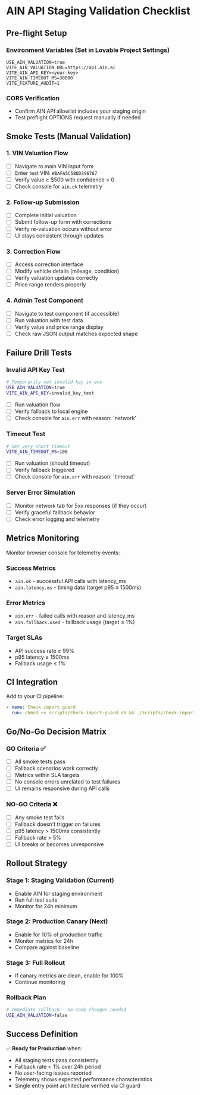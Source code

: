 # AIN API Staging Validation Checklist

## Pre-flight Setup

### Environment Variables (Set in Lovable Project Settings)
```
USE_AIN_VALUATION=true
VITE_AIN_VALUATION_URL=https://api.ain.ai
VITE_AIN_API_KEY=<your-key>
VITE_AIN_TIMEOUT_MS=30000
VITE_FEATURE_AUDIT=1
```

### CORS Verification
- Confirm AIN API allowlist includes your staging origin
- Test preflight OPTIONS request manually if needed

## Smoke Tests (Manual Validation)

### 1. VIN Valuation Flow
- [ ] Navigate to main VIN input form
- [ ] Enter test VIN: `WBAFA5C58DD396767`
- [ ] Verify value ≥ $500 with confidence > 0
- [ ] Check console for `ain.ok` telemetry

### 2. Follow-up Submission  
- [ ] Complete initial valuation
- [ ] Submit follow-up form with corrections
- [ ] Verify re-valuation occurs without error
- [ ] UI stays consistent through updates

### 3. Correction Flow
- [ ] Access correction interface
- [ ] Modify vehicle details (mileage, condition)
- [ ] Verify valuation updates correctly
- [ ] Price range renders properly

### 4. Admin Test Component
- [ ] Navigate to test component (if accessible)
- [ ] Run valuation with test data
- [ ] Verify value and price range display
- [ ] Check raw JSON output matches expected shape

## Failure Drill Tests

### Invalid API Key Test
```bash
# Temporarily set invalid key in env
USE_AIN_VALUATION=true
VITE_AIN_API_KEY=invalid_key_test
```
- [ ] Run valuation flow
- [ ] Verify fallback to local engine
- [ ] Check console for `ain.err` with reason: 'network'

### Timeout Test  
```bash
# Set very short timeout
VITE_AIN_TIMEOUT_MS=100
```
- [ ] Run valuation (should timeout)
- [ ] Verify fallback triggered
- [ ] Check console for `ain.err` with reason: 'timeout'

### Server Error Simulation
- [ ] Monitor network tab for 5xx responses (if they occur)
- [ ] Verify graceful fallback behavior
- [ ] Check error logging and telemetry

## Metrics Monitoring

Monitor browser console for telemetry events:

### Success Metrics
- `ain.ok` - successful API calls with latency_ms
- `ain.latency.ms` - timing data (target p95 ≤ 1500ms)

### Error Metrics  
- `ain.err` - failed calls with reason and latency_ms
- `ain.fallback.used` - fallback usage (target ≤ 1%)

### Target SLAs
- API success rate ≥ 99%
- p95 latency ≤ 1500ms
- Fallback usage ≤ 1%

## CI Integration

Add to your CI pipeline:
```yaml
- name: Check import guard
  run: chmod +x scripts/check-import-guard.sh && ./scripts/check-import-guard.sh
```

## Go/No-Go Decision Matrix

### GO Criteria ✅
- [ ] All smoke tests pass
- [ ] Fallback scenarios work correctly  
- [ ] Metrics within SLA targets
- [ ] No console errors unrelated to test failures
- [ ] UI remains responsive during API calls

### NO-GO Criteria ❌
- [ ] Any smoke test fails
- [ ] Fallback doesn't trigger on failures
- [ ] p95 latency > 1500ms consistently
- [ ] Fallback rate > 5%
- [ ] UI breaks or becomes unresponsive

## Rollout Strategy

### Stage 1: Staging Validation (Current)
- Enable AIN for staging environment
- Run full test suite
- Monitor for 24h minimum

### Stage 2: Production Canary (Next)  
- Enable for 10% of production traffic
- Monitor metrics for 24h
- Compare against baseline

### Stage 3: Full Rollout
- If canary metrics are clean, enable for 100%
- Continue monitoring

### Rollback Plan
```bash
# Immediate rollback - no code changes needed
USE_AIN_VALUATION=false
```

## Success Definition

✅ **Ready for Production** when:
- All staging tests pass consistently
- Fallback rate < 1% over 24h period
- No user-facing issues reported
- Telemetry shows expected performance characteristics
- Single entry point architecture verified via CI guard